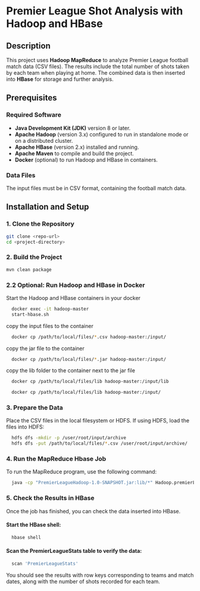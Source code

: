 # Premier League Shot Analysis with Hadoop and HBase

## Description

This project uses **Hadoop MapReduce** to analyze Premier League football match data (CSV files). The results include the total number of shots taken by each team when playing at home. The combined data is then inserted into **HBase** for storage and further analysis.

## Prerequisites

### Required Software

- **Java Development Kit (JDK)** version 8 or later.
- **Apache Hadoop** (version 3.x) configured to run in standalone mode or on a distributed cluster.
- **Apache HBase** (version 2.x) installed and running.
- **Apache Maven** to compile and build the project.
- **Docker** (optional) to run Hadoop and HBase in containers.

### Data Files

The input files must be in CSV format, containing the football match data.

## Installation and Setup

### 1. Clone the Repository

```bash
git clone <repo-url>
cd <project-directory>
```

### 2. Build the Project

```bash
mvn clean package
```


### 2.2 Optional: Run Hadoop and HBase in Docker

   Start the Hadoop and HBase containers in your docker

```bash
  docker exec -it hadoop-master
  start-hbase.sh
```

copy the input files to the container

```bash
  docker cp /path/to/local/files/*.csv hadoop-master:/input/
```

copy the jar file to the container

```bash
  docker cp /path/to/local/files/*.jar hadoop-master:/input/
```

copy the lib folder to the container next to the jar file

```bash
  docker cp /path/to/local/files/lib hadoop-master:/input/lib
```

```bash
  docker cp /path/to/local/files/lib hadoop-master:/input/
```

### 3. Prepare the Data

   Place the CSV files in the local filesystem or HDFS.
   If using HDFS, load the files into HDFS:

```bash
  hdfs dfs -mkdir -p /user/root/input/archive
  hdfs dfs -put /path/to/local/files/*.csv /user/root/input/archive/
```

### 4. Run the MapReduce Hbase Job

To run the MapReduce program, use the following command:

```bash
  java -cp "PremierLeagueHadoop-1.0-SNAPSHOT.jar:lib/*" Hadoop.premierLeague.PremierLeague hdfs://hadoop-master:9000/user/root/input/archive hdfs://hadoop-master:9000/user/root/output
```
### 5. Check the Results in HBase

Once the job has finished, you can check the data inserted into HBase.

#### Start the HBase shell:

```bash
  hbase shell
```

#### Scan the PremierLeagueStats table to verify the data:

```bash
  scan 'PremierLeagueStats'
```

You should see the results with row keys corresponding to teams and match dates, along with the number of shots recorded for each team.


